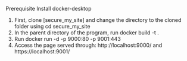 Prerequisite
Install docker-desktop
1. First, clone [secure_my_site] and change the directory to the cloned folder using cd secure_my_site
2. In the parent directory of the program, run docker build -t <build name of choice> .
3. Run docker run -d -p 9000:80 -p 9001:443 <your build name of choice>
4. Access the page served through: http://localhost:9000/ and https://localhost:9001/
